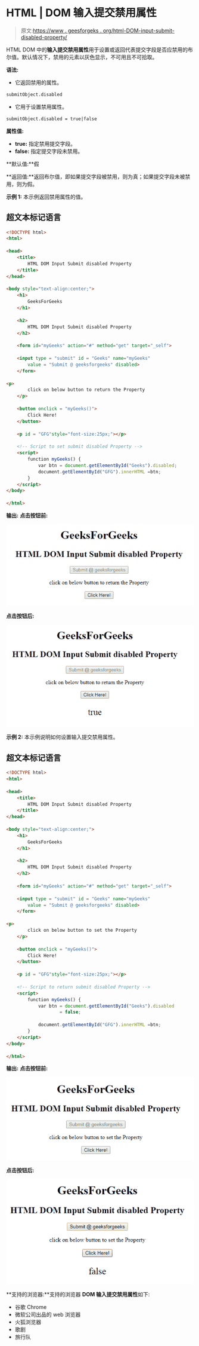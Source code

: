 # HTML | DOM 输入提交禁用属性

> 原文:[https://www . geesforgeks . org/html-DOM-input-submit-disabled-property/](https://www.geeksforgeeks.org/html-dom-input-submit-disabled-property/)

HTML DOM 中的**输入提交禁用属性**用于设置或返回代表提交字段是否应禁用的布尔值。默认情况下，禁用的元素以灰色显示，不可用且不可拾取。

**语法:**

*   它返回禁用的属性。

```html
submitObject.disabled
```

*   它用于设置禁用属性。

```html
submitObject.disabled = true|false
```

**属性值:**

*   **true:** 指定禁用提交字段。
*   **false:** 指定提交字段未禁用。

**默认值:**假

**返回值:**返回布尔值，即如果提交字段被禁用，则为真；如果提交字段未被禁用，则为假。

**示例 1:** 本示例返回禁用属性的值。

## 超文本标记语言

```html
<!DOCTYPE html> 
<html> 

<head> 
    <title> 
        HTML DOM Input Submit disabled Property
    </title> 
</head> 

<body style="text-align:center;"> 
    <h1>
        GeeksForGeeks
    </h1>

    <h2> 
        HTML DOM Input Submit disabled Property 
    </h2> 

    <form id="myGeeks" action="#" method="get" target="_self">

    <input type = "submit" id = "Geeks" name="myGeeks"
        value = "Submit @ geeksforgeeks" disabled>
    </form>

<p>
        click on below button to return the Property
    </p>

    <button onclick = "myGeeks()"> 
        Click Here! 
    </button> 

    <p id = "GFG"style="font-size:25px;"></p>

    <!-- Script to set submit disabled Property -->
    <script> 
        function myGeeks() { 
            var btn = document.getElementById("Geeks").disabled;
            document.getElementById("GFG").innerHTML =btn; 
        } 
    </script> 
</body> 

</html>                    
```

**输出:**
**点击按钮前:**

![](img/ca5681c9d82ad2f7eb15447bd7063987.png)

**点击按钮后:**

![](img/50c236492dbd4ce1caa4ad5a650b4ea1.png)

**示例 2:** 本示例说明如何设置输入提交禁用属性。

## 超文本标记语言

```html
<!DOCTYPE html> 
<html> 

<head> 
    <title> 
        HTML DOM Input Submit disabled Property
    </title> 
</head> 

<body style="text-align:center;"> 
    <h1>
        GeeksForGeeks
    </h1>

    <h2> 
        HTML DOM Input Submit disabled Property 
    </h2> 

    <form id="myGeeks" action="#" method="get" target="_self">

    <input type = "submit" id = "Geeks" name="myGeeks"
        value = "Submit @ geeksforgeeks" disabled>
    </form>

<p>
        click on below button to set the Property
    </p>

    <button onclick = "myGeeks()"> 
        Click Here! 
    </button> 

    <p id = "GFG"style="font-size:25px;"></p>

    <!-- Script to return submit disabled Property -->
    <script> 
        function myGeeks() { 
            var btn = document.getElementById("Geeks").disabled
                    = false;

            document.getElementById("GFG").innerHTML =btn; 
        } 
    </script> 
</body> 

</html>                    
```

**输出:**
**点击按钮前:**

![](img/d4dc36eba88ad3bc168a53f5ec6254d9.png)

**点击按钮后:**

![](img/e013b0755594f1b3a4cb81da873668da.png)

**支持的浏览器:**支持的浏览器 **DOM 输入提交禁用属性**如下:

*   谷歌 Chrome
*   微软公司出品的 web 浏览器
*   火狐浏览器
*   歌剧
*   旅行队